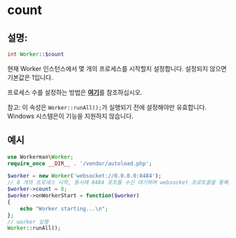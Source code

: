 # count

## 설명:
```php
int Worker::$count
```

현재 Worker 인스턴스에서 몇 개의 프로세스를 시작할지 설정합니다. 설정되지 않으면 기본값은 1입니다.

프로세스 수를 설정하는 방법은 [**여기**](../faq/processes-count.md)를 참조하십시오.

참고: 이 속성은 ```Worker::runAll();```가 실행되기 전에 설정해야만 유효합니다. Windows 시스템은이 기능을 지원하지 않습니다.

## 예시

```php
use Workerman\Worker;
require_once __DIR__ . '/vendor/autoload.php';

$worker = new Worker('websocket://0.0.0.0:8484');
// 8 개의 프로세스 시작, 동시에 8484 포트를 수신 대기하며 websocket 프로토콜을 통해 서비스 제공
$worker->count = 8;
$worker->onWorkerStart = function($worker)
{
    echo "Worker starting...\n";
};
// worker 실행
Worker::runAll();
```
